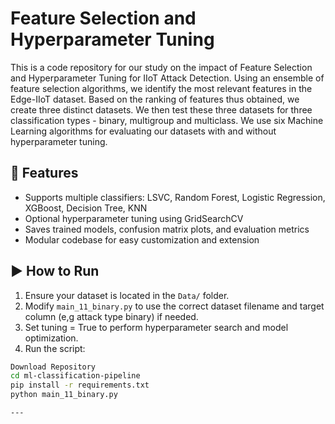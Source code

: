 # Feature Selection and Hyperparameter Tuning

This is a code repository for our study on the impact of Feature Selection and Hyperparameter Tuning for IIoT Attack Detection.
Using an ensemble of feature selection algorithms, we identify the most relevant features in the Edge-IIoT dataset. Based on the ranking of features thus obtained, we create three distinct datasets. 
We then test these three datasets for three classification types - binary, multigroup and multiclass. 
We use six Machine Learning algorithms for evaluating our datasets with and without hyperparameter tuning. 


## 🔧 Features

- Supports multiple classifiers: LSVC, Random Forest, Logistic Regression, XGBoost, Decision Tree, KNN
- Optional hyperparameter tuning using GridSearchCV
- Saves trained models, confusion matrix plots, and evaluation metrics
- Modular codebase for easy customization and extension

## ▶️ How to Run

1. Ensure your dataset is located in the `Data/` folder.
2. Modify `main_11_binary.py` to use the correct dataset filename and target column (e,g attack type binary) if needed.
3. Set tuning = True to perform hyperparameter search and model optimization.
4. Run the script:

```bash
Download Repository
cd ml-classification-pipeline
pip install -r requirements.txt
python main_11_binary.py

---

